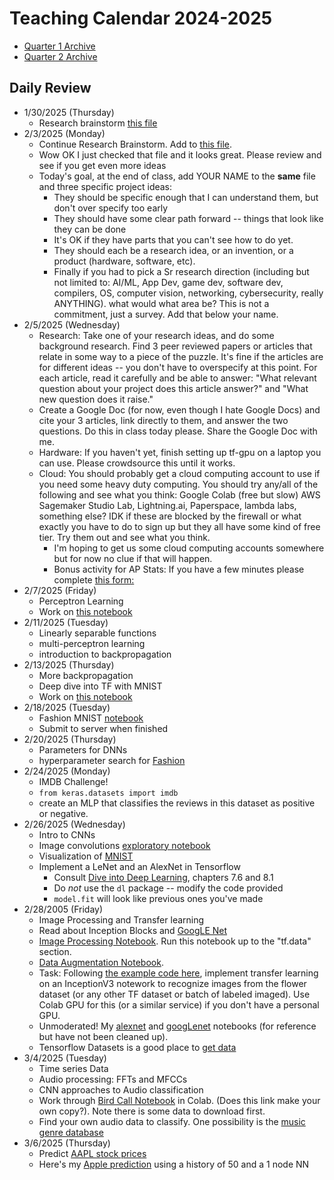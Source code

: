 # Teaching Calendar 2024-2025
- [Quarter 1 Archive](./calendar-q1.md)
- [Quarter 2 Archive](./calendar-q2.md)

## Daily Review

- 1/30/2025 (Thursday)
	- Research brainstorm [this file](https://docs.google.com/document/d/1ME4WEPHl4WExeAzCSBX33trG_vVQVpxoO0uZJl7lxv4/edit?usp=sharing)
- 2/3/2025 (Monday)
  - Continue Research Brainstorm. Add to [this file](https://docs.google.com/document/d/1ME4WEPHl4WExeAzCSBX33trG_vVQVpxoO0uZJl7lxv4/edit?usp=sharing).
  - Wow OK I just checked that file and it looks great. Please review and see if you get even more ideas
  - Today's goal, at the end of class, add YOUR NAME to the **same** file and three specific project ideas:
    - They should be specific enough that I can understand them, but don't over specify too early
    - They should have some clear path forward -- things that look like they can be done
    - It's OK if they have parts that you can't see how to do yet.
    - They should each be a research idea, or an invention, or a product (hardware, software, etc).
	- Finally if you had to pick a Sr research direction (including but not limited to: AI/ML, App Dev, game dev, software dev, compilers, OS, computer vision, networking, cybersecurity, really ANYTHING). what would what area be? This is not a commitment, just a survey. Add that below your name.
- 2/5/2025 (Wednesday)
  - Research: Take one of your research ideas, and do some background research. Find 3 peer reviewed papers or articles that relate in some way to a piece of the puzzle. It's fine if the articles are for different ideas -- you don't have to overspecify at this point. For each article, read it carefully and be able to answer: "What relevant question about your project does this article answer?" and "What new question does it raise."
  - Create a Google Doc (for now, even though I hate Google Docs) and cite your 3 articles, link directly to them, and answer the two questions. Do this in class today please. Share the Google Doc with me.
  - Hardware: If you haven't yet, finish setting up tf-gpu on a laptop you can use. Please crowdsource this until it works.
  - Cloud: You should probably get a cloud computing account to use if you need some heavy duty computing. You should try any/all of the following
	and see what you think: Google Colab (free but slow) AWS Sagemaker Studio Lab, Lightning.ai, Paperspace, lambda labs, something else? IDK if these
	are blocked by the firewall or what exactly you have to do to sign up but they all have some kind of free tier. Try them out and see what you think.
	- I'm hoping to get us some cloud computing accounts somewhere but for now no clue if that will happen.
	-  Bonus activity for AP Stats: If you have a few minutes please complete [this form:](https://forms.gle/x7oVwdDntgPyeZJt8)
- 2/7/2025 (Friday)
  - Perceptron Learning
  - Work on [this notebook](./lessons/Perceptron_Learn_Student)
- 2/11/2025 (Tuesday)
  - Linearly separable functions
  - multi-perceptron learning
  - introduction to backpropagation
- 2/13/2025 (Thursday)
  - More backpropagation
  - Deep dive into TF with MNIST
  - Work on [this notebook](./lessons/MNIST-Model-Student.ipynb)
- 2/18/2025 (Tuesday)
  - Fashion MNIST [notebook](./lessons/Fashion-Model.ipynb)
  - Submit to server when finished
- 2/20/2025 (Thursday)
  - Parameters for DNNs
  - hyperparameter search for [Fashion](./lessons/Fashion-Tune.ipynb)
- 2/24/2025 (Monday)
	- IMDB Challenge!
	- `from keras.datasets import imdb`
	- create an MLP that classifies the reviews in this dataset as positive or negative.
- 2/26/2025 (Wednesday)
  - Intro to CNNs
  - Image convolutions [exploratory notebook](./lessons/ImageConvolutions.ipynb)
  - Visualization of [MNIST](https://adamharley.com/nn_vis/cnn/3d.html)
  - Implement a LeNet and an AlexNet in Tensorflow
    - Consult [Dive into Deep Learning](https://d2l.ai), chapters 7.6 and 8.1
    - Do *not* use the `dl` package -- modify the code provided
    - `model.fit` will look like previous ones you've made
- 2/28/2005 (Friday)
  - Image Processing and Transfer learning
  - Read about Inception Blocks and [GoogLE Net](https://d2l.ai/chapter_convolutional-modern/googlenet.html)
  - [Image Processing Notebook](https://colab.research.google.com/gist/paderevski/d15f41fb5cdd67a85bcff077b52f7409/images.ipynb). Run this notebook up to the "tf.data" section.
  - [Data Augmentation Notebook](https://colab.research.google.com/gist/paderevski/4d027105a4f2608c8989ebe75b17869b/data_augmentation.ipynb).
  - Task: Following [the example code here](https://keras.io/api/applications/), implement transfer learning on an InceptionV3 notework to recognize images from the flower dataset (or any other TF dataset or batch of labeled imaged). Use Colab GPU for this (or a similar service) if you don't have a personal GPU.
  - Unmoderated! My [alexnet](./alexnet.ipynb) and [googLenet](./googLenet.ipynb) notebooks (for reference but have not been cleaned up).
  - Tensorflow Datasets is a good place to [get data](https://www.tensorflow.org/datasets)
- 3/4/2025 (Tuesday)
  - Time series Data
  - Audio processing: FFTs and MFCCs
  - CNN approaches to Audio classification
  - Work through [Bird Call Notebook](https://colab.research.google.com/drive/1lBWmGmouU7feyEasJBCNUB7pB_e5uPxN?usp=sharing) in Colab. (Does this link make your own copy?). Note there is some data to download first.
  - Find your own audio data to classify. One possibility is the [music genre database](https://huggingface.co/datasets/marsyas/gtzan)
- 3/6/2025 (Thursday)
  - Predict [AAPL stock prices](./data/AAPL.csv)
  - Here's my [Apple prediction](./data/apple-prediction.png) using a history of 50 and a 1 node NN